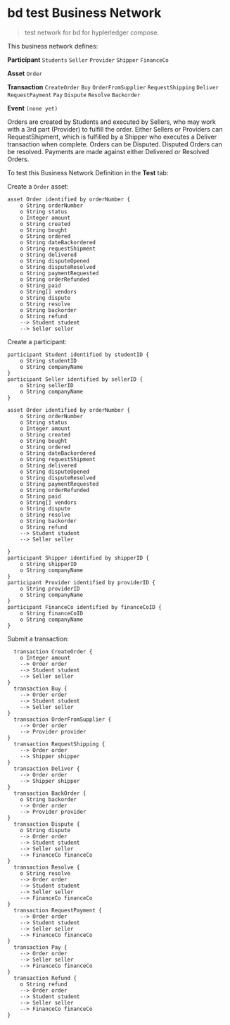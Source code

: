 # bd test Business Network

> test network for bd for hyplerledger compose.

This business network defines:

**Participant**
`Students`
`Seller`
`Provider`
`Shipper`
`FinanceCo`

**Asset**
`Order`

**Transaction**
`CreateOrder`
`Buy`
`OrderFromSupplier`
`RequestShipping`
`Deliver`
`RequestPayment`
`Pay`
`Dispute`
`Resolve`
`Backorder`

**Event**
`(none yet)`

Orders are created by Students and executed by Sellers, who may work with a 3rd part (Provider) to fulfill the order. Either Sellers or Providers can RequestShipment, which is fulfilled by a Shipper who executes a Deliver transaction when complete. Orders can be Disputed. Disputed Orders can be resolved. Payments are made against either Delivered or Resolved Orders. 

To test this Business Network Definition in the **Test** tab:

Create a `Order` asset:

```
asset Order identified by orderNumber {
    o String orderNumber
    o String status
    o Integer amount
    o String created
    o String bought
    o String ordered
    o String dateBackordered
    o String requestShipment
    o String delivered
    o String disputeOpened
    o String disputeResolved
    o String paymentRequested
    o String orderRefunded
    o String paid
    o String[] vendors
    o String dispute
    o String resolve
    o String backorder
    o String refund
    --> Student student
    --> Seller seller 
```

Create a participant:

```
participant Student identified by studentID {
    o String studentID
    o String companyName
}
participant Seller identified by sellerID {
    o String sellerID
    o String companyName
}

asset Order identified by orderNumber {
    o String orderNumber
    o String status
    o Integer amount
    o String created
    o String bought
    o String ordered
    o String dateBackordered
    o String requestShipment
    o String delivered
    o String disputeOpened
    o String disputeResolved
    o String paymentRequested
    o String orderRefunded
    o String paid
    o String[] vendors
    o String dispute
    o String resolve
    o String backorder
    o String refund
    --> Student student
    --> Seller seller 

}
participant Shipper identified by shipperID {
    o String shipperID
    o String companyName
}
participant Provider identified by providerID {
    o String providerID
    o String companyName
}
participant FinanceCo identified by financeCoID {
    o String financeCoID
    o String companyName
}
```

Submit a  transaction:

```
  transaction CreateOrder {
    o Integer amount
    --> Order order
    --> Student student
    --> Seller seller
}
  transaction Buy {
    --> Order order
    --> Student student
    --> Seller seller
}
  transaction OrderFromSupplier {
    --> Order order
    --> Provider provider
}
  transaction RequestShipping {
    --> Order order
    --> Shipper shipper
}
  transaction Deliver {
    --> Order order
    --> Shipper shipper
}
  transaction BackOrder {
    o String backorder
    --> Order order
    --> Provider provider
}
  transaction Dispute {
    o String dispute
    --> Order order
    --> Student student
    --> Seller seller
    --> FinanceCo financeCo
}
  transaction Resolve {
    o String resolve
    --> Order order
    --> Student student
    --> Seller seller
    --> FinanceCo financeCo
}
  transaction RequestPayment {
    --> Order order
    --> Student student
    --> Seller seller
    --> FinanceCo financeCo
}
  transaction Pay {
    --> Order order
    --> Seller seller
    --> FinanceCo financeCo
}
  transaction Refund {
    o String refund
    --> Order order
    --> Student student
    --> Seller seller
    --> FinanceCo financeCo
}
```
